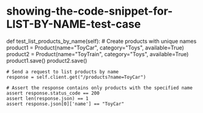 # showing-the-code-snippet-for-LIST-BY-NAME-test-case
def test_list_products_by_name(self):
    # Create products with unique names
    product1 = Product(name="ToyCar", category="Toys", available=True)
    product2 = Product(name="ToyTrain", category="Toys", available=True)
    product1.save()
    product2.save()
    
    # Send a request to list products by name
    response = self.client.get("/products?name=ToyCar")
    
    # Assert the response contains only products with the specified name
    assert response.status_code == 200
    assert len(response.json) == 1
    assert response.json[0]['name'] == "ToyCar"
